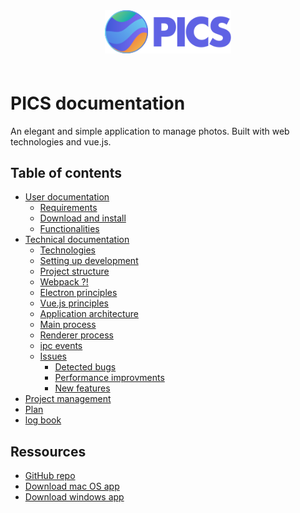 <div align="center" style="margin-bottom:60px;">
  <img src="logo.svg" width="40%"/>
</div>

# PICS documentation

An elegant and simple application to manage photos. Built with web technologies and vue.js.

## Table of contents

* [User documentation](userdoc/userdoc.html)
  * [Requirements](userdoc/requirements.html)
  * [Download and install](userdoc/installation.html)
  * [Functionalities](userdoc/features.html)
* [Technical documentation](techdoc/techdoc.html)
  * [Technologies](techdoc/technologies.html)
  * [Setting up development](techdoc/setting-up-development.html)
  * [Project structure](techdoc/project-stucture.html)
  * [Webpack ?!](techdoc/webpack.html)
  * [Electron principles](techdoc/electron.html)
  * [Vue.js principles](techdoc/vuejs.html)
  * [Application architecture](techdoc/architecture.html)
  * [Main process](techdoc/main.html)
  * [Renderer process](techdoc/renderer.html)
  * [ipc events](techdoc/ipcevents.html)
  * [Issues](techdoc/issues.html)
    * [Detected bugs](techdoc/issues.html#Bugs)
    * [Performance improvments](techdoc/issues.html#Performances)
    * [New features](techdoc/issues.html#Features)
*  [Project management]()
  * [Plan]()
  * [log book]()

## Ressources

* [GitHub repo](https://github.com/bastiennicoud/PICS)
* [Download mac OS app](#)
* [Download windows app](#)